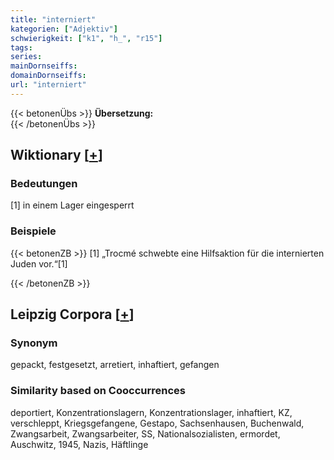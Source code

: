 ```yaml
---
title: "interniert"
kategorien: ["Adjektiv"]
schwierigkeit: ["k1", "h_", "r15"]
tags:
series:
mainDornseiffs:
domainDornseiffs:
url: "interniert"
---
```


{{< betonenÜbs >}}
**Übersetzung:**  
{{< /betonenÜbs >}}

## Wiktionary [[+](https://de.wiktionary.org/wiki/interniert)]

### Bedeutungen
[1] in einem Lager eingesperrt  

### Beispiele
{{< betonenZB >}}
[1] „Trocmé schwebte eine Hilfsaktion für die internierten Juden vor.“[1]  

{{< /betonenZB >}}

## Leipzig Corpora [[+](https://corpora.uni-leipzig.de/en/res?word=interniert&corpusId=deu_newscrawl-public_2018)]


### Synonym
gepackt, festgesetzt, arretiert, inhaftiert, gefangen


### Similarity based on Cooccurrences
deportiert, Konzentrationslagern, Konzentrationslager, inhaftiert, KZ, verschleppt, Kriegsgefangene, Gestapo, Sachsenhausen, Buchenwald, Zwangsarbeit, Zwangsarbeiter, SS, Nationalsozialisten, ermordet, Auschwitz, 1945, Nazis, Häftlinge

